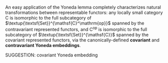 An easy application of the Yoneda lemma completely characterizes natural transformations between representable functors: any locally small category $\mathsf{C}$ is isomorphic to the full subcategory of $\textup{\textsf{Set}}^{\mathsf{C}^\mathrm{op}}$ spanned by the contravariant represented functors, and $\mathsf{C}^\mathrm{op}$ is isomorphic to the full subcategory of $\textup{\textsf{Set}}^{\mathsf{C}}$ spanned by the covariant represented functors, via the canonically-defined **covariant** and **contravariant Yoneda embeddings**.

SUGGESTION: covariant Yoneda embedding
